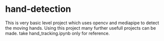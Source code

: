 # hand-detection
This is very basic level project which uses opencv and mediapipe to detect the moving hands. Using this project many further usefull projects can be made.
take hand_tracking.ipynb only for reference.
